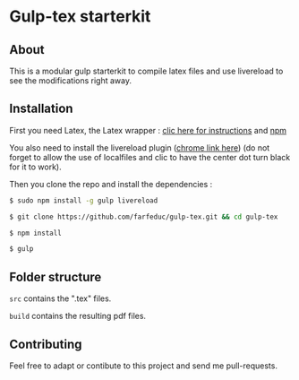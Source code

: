 # Gulp-tex starterkit

## About

This is a modular gulp starterkit to compile latex files and use livereload to see the modifications right away.

## Installation

First you need Latex, the Latex wrapper : [clic here for instructions](https://github.com/mikolalysenko/node-latex) and [npm](https://docs.npmjs.com/getting-started/installing-node) 

You also need to install the livereload plugin ([chrome link here](https://chrome.google.com/webstore/detail/livereload/jnihajbhpnppcggbcgedagnkighmdlei))
(do not forget to allow the use of localfiles and clic to have the center dot turn black for it to work).

Then you clone the repo and install the dependencies : 

```bash
$ sudo npm install -g gulp livereload

$ git clone https://github.com/farfeduc/gulp-tex.git && cd gulp-tex

$ npm install 

$ gulp
```

## Folder structure

`src` contains the ".tex" files.

`build` contains the resulting pdf files.


## Contributing

Feel free to adapt or contibute to this project and send me pull-requests.